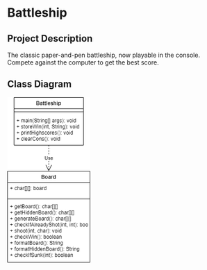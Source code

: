 # Battleship
## Project Description
The classic paper-and-pen battleship, now playable in the console. Compete against the computer to get the best score. 


## Class Diagram
![Class Diagram](class_diagram.png)
